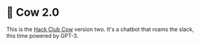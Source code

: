 # :cow2: Cow 2.0

This is the [Hack Club Cow](https://github.com/hackclub/cow) version two. It's a chatbot that roams the slack, this time powered by GPT-3.
